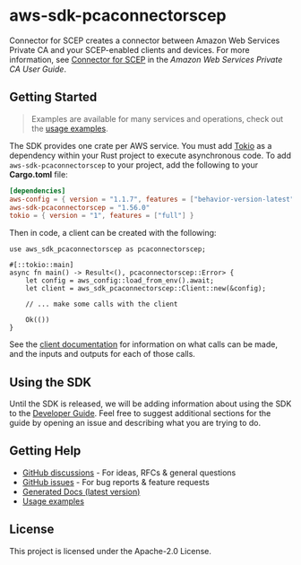 # aws-sdk-pcaconnectorscep

Connector for SCEP creates a connector between Amazon Web Services Private CA and your SCEP-enabled clients and devices. For more information, see [Connector for SCEP](https://docs.aws.amazon.com/privateca/latest/userguide/scep-connector.htmlconnector-for-scep.html) in the _Amazon Web Services Private CA User Guide_.

## Getting Started

> Examples are available for many services and operations, check out the
> [usage examples](https://github.com/awsdocs/aws-doc-sdk-examples/tree/main/rustv1).

The SDK provides one crate per AWS service. You must add [Tokio](https://crates.io/crates/tokio)
as a dependency within your Rust project to execute asynchronous code. To add `aws-sdk-pcaconnectorscep` to
your project, add the following to your **Cargo.toml** file:

```toml
[dependencies]
aws-config = { version = "1.1.7", features = ["behavior-version-latest"] }
aws-sdk-pcaconnectorscep = "1.56.0"
tokio = { version = "1", features = ["full"] }
```

Then in code, a client can be created with the following:

```rust,no_run
use aws_sdk_pcaconnectorscep as pcaconnectorscep;

#[::tokio::main]
async fn main() -> Result<(), pcaconnectorscep::Error> {
    let config = aws_config::load_from_env().await;
    let client = aws_sdk_pcaconnectorscep::Client::new(&config);

    // ... make some calls with the client

    Ok(())
}
```

See the [client documentation](https://docs.rs/aws-sdk-pcaconnectorscep/latest/aws_sdk_pcaconnectorscep/client/struct.Client.html)
for information on what calls can be made, and the inputs and outputs for each of those calls.

## Using the SDK

Until the SDK is released, we will be adding information about using the SDK to the
[Developer Guide](https://docs.aws.amazon.com/sdk-for-rust/latest/dg/welcome.html). Feel free to suggest
additional sections for the guide by opening an issue and describing what you are trying to do.

## Getting Help

* [GitHub discussions](https://github.com/awslabs/aws-sdk-rust/discussions) - For ideas, RFCs & general questions
* [GitHub issues](https://github.com/awslabs/aws-sdk-rust/issues/new/choose) - For bug reports & feature requests
* [Generated Docs (latest version)](https://awslabs.github.io/aws-sdk-rust/)
* [Usage examples](https://github.com/awsdocs/aws-doc-sdk-examples/tree/main/rustv1)

## License

This project is licensed under the Apache-2.0 License.

